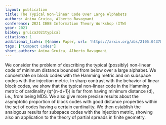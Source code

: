 ```yaml
---
layout: publication
title: The Typical Non-linear Code Over Large Alphabets
authors: Anina Gruica, Alberto Ravagnani
conference: 2021 IEEE Information Theory Workshop (ITW)
year: 2021
bibkey: gruica2021typical
citations: 1
additional_links: [{name: Paper, url: 'https://arxiv.org/abs/2105.04378'}]
tags: ["Compact Codes"]
short_authors: Anina Gruica, Alberto Ravagnani
---
```

We consider the problem of describing the typical (possibly) non-linear code
of minimum distance bounded from below over a large alphabet. We concentrate on
block codes with the Hamming metric and on subspace codes with the injection
metric. In sharp contrast with the behavior of linear block codes, we show that
the typical non-linear code in the Hamming metric of cardinality \(q^\{n-d+1\}\) is
far from having minimum distance \(d\), i.e., from being MDS. We also give more
precise results about the asymptotic proportion of block codes with good
distance properties within the set of codes having a certain cardinality. We
then establish the analogous results for subspace codes with the injection
metric, showing also an application to the theory of partial spreads in finite
geometry.
